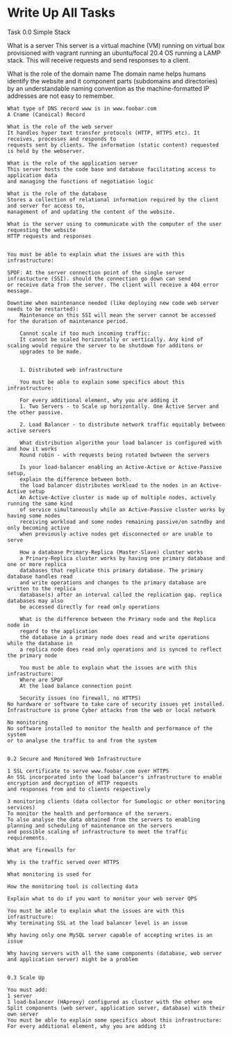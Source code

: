 # Write Up All Tasks

Task 0.0 Simple Stack

What is a server
This server is a virtual machine (VM) running on virtual box provisioned with vagrant
running an ubuntu/focal 20.4 OS running a LAMP stack. This will receive requests
and send responses to a client.

What is the role of the domain name
The domain name helps humans identify the website and it component parts (subdomains and directories)
by an understandable naming convention as the machine-formatted IP addresses are not easy to remember.

    What type of DNS record www is in www.foobar.com
    A Cname (Canoical) Record

    What is the role of the web server
    It handles hyper text transfer protocols (HTTP, HTTPS etc). It receives, processes and responds to
    requests sent by clients. The information (static content) requested is held by the webserver.

    What is the role of the application server
    This server hosts the code base and database facilitating access to application data
    and managing the functions of negotiation logic

    What is the role of the database
    Stores a collection of relational information required by the client and server for access to,
    management of and updating the content of the website.

    What is the server using to communicate with the computer of the user requesting the website
    HTTP requests and responses


    You must be able to explain what the issues are with this infrastructure:

    SPOF: At the server connection point of the single server infrastucture (SSI). should the connection go down can send
    or receive data from the server. The client will receive a 404 error message.

    Downtime when maintenance needed (like deploying new code web server needs to be restarted):
    	Maintenance on this SSI will mean the server cannot be accessed for the duration of maintenance period.

    	Cannot scale if too much incoming traffic:
    	It cannot be scaled horizontally or vertically. Any kind of scaling would require the server to be shutdowm for additons or
    	upgrades to be made.


    	1. Distributed web infrastructure

    	You must be able to explain some specifics about this infrastructure:

    	For every additional element, why you are adding it
    	1. Two Servers - to Scale up horizontally. One Active Server and the other passive.

    	2. Load Balancer - to distribute network traffic equitably between active servers

    	What distribution algorithm your load balancer is configured with and how it works
    	Round robin - with requests being rotated bwtween the servers

    	Is your load-balancer enabling an Active-Active or Active-Passive setup,
    	explain the difference between both.
    	the load balancer distributes workload to the nodes in an Active-Active setup
    	An Active-Active cluster is made up of multiple nodes, actively running the same kind
    	of service simultaneously while an Active-Passive cluster works by having some nodes
    	receiving workload and some nodes remaining passive/on satndby and only becoming active
    	when previously active nodes get disconnected or are unable to serve

    	How a database Primary-Replica (Master-Slave) cluster works
    	a Prinary-Replica cluster works by having one primary database and one or more replica
    	databases that replicate this primary database. The primary database handles read
    	and write operations and changes to the primary database are written to the replica
    	database(s) after an interval called the replication gap. replica databases may also
    	be accessed directly for read omly operations

    	What is the difference between the Primary node and the Replica node in
    	regard to the application
    	the database in a primary node does read and write operations while the database in
    	a replica node does read only operations and is synced to reflect the primary node

    	You must be able to explain what the issues are with this infrastructure:
    	Where are SPOF
    	At the load balance connection point

    	Security issues (no firewall, no HTTPS)
    No hardware or software to take care of security issues yet installed.
    Infrastructure is prone Cyber attacks from the web or local network

    No monitoring
    No software installed to monitor the health and performance of the system
    or to analyse the traffic to and from the system


    0.2 Secure and Monitored Web Infrastructure

    1 SSL certificate to serve www.foobar.com over HTTPS
    An SSL incorporated into the load balancer's infrastructure to enable encryption and decryption of HTTP requests
    and responses from and to clients respectively

    3 monitoring clients (data collector for Sumologic or other monitoring services)
    To monitor the health and performance of the servers.
    To also analyse the data obtained from the servers to enabling planning and scheduling of maintenance on the servers
    and possible scaling of infrastructure to meet the traffic requirements.

    What are firewalls for

    Why is the traffic served over HTTPS

    What monitoring is used for

    How the monitoring tool is collecting data

    Explain what to do if you want to monitor your web server QPS

    You must be able to explain what the issues are with this infrastructure:
    Why terminating SSL at the load balancer level is an issue

    Why having only one MySQL server capable of accepting writes is an issue

    Why having servers with all the same components (database, web server and application server) might be a problem


    0.3 Scale Up

    You must add:
    1 server
    1 load-balancer (HAproxy) configured as cluster with the other one
    Split components (web server, application server, database) with their own server
    You must be able to explain some specifics about this infrastructure:
    For every additional element, why you are adding it
